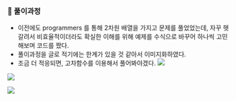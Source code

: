 ### 📖 풀이과정
- 이전에도 programmers 를 통해 2차원 배열을 가지고 문제를 풀었었는데, 자꾸 헷갈려서 비효율적이더라도 확실한 이해를 위해 예제를 수식으로 바꾸어 하나씩 고민해보며 코드를 짰다.
- 풀이과정을 글로 적기에는 한계가 있을 것 같아서 이미지화하였다.
- 조금 더 적응되면, 고차함수를 이용해서 풀어봐야겠다.
![](https://images.velog.io/images/sylph0105/post/d71edd8c-00f6-46a9-b20c-37e21d7570c3/%EC%97%91%EC%85%80%EC%9B%90%EB%B3%B8.jpg)

![](https://images.velog.io/images/sylph0105/post/b266e0b9-9635-4345-b01c-9c041b3f013b/%EC%88%98%EC%A0%951.jpg)

![](https://images.velog.io/images/sylph0105/post/9792789c-554c-498c-8464-b825d8b5b4b1/%EC%BD%94%EB%93%9C%20%EC%88%98%EC%A0%951.jpg)